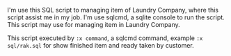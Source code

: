 I'm use this SQL script to managing item of Laundry Company, where this script assist me in my job. I'm use sqlcmd, a sqlite console to run the script. This script may use for managing item in Laundry Company.

This script executed by `:x command`, a sqlcmd command, example `:x sql/rak.sql` for show finished item and ready taken by customer.

